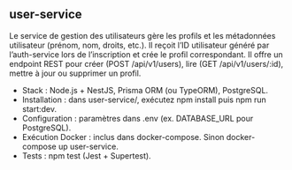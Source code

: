 ## user-service
Le service de gestion des utilisateurs gère les profils et les métadonnées utilisateur (prénom, nom, droits, etc.). Il reçoit l’ID utilisateur généré par l’auth-service lors de l’inscription et crée le profil correspondant. Il offre un endpoint REST pour créer (POST /api/v1/users), lire (GET /api/v1/users/:id), mettre à jour ou supprimer un profil.
- Stack : Node.js + NestJS, Prisma ORM (ou TypeORM), PostgreSQL.
- Installation : dans user-service/, exécutez npm install puis npm run start:dev.
- Configuration : paramètres dans .env (ex. DATABASE_URL pour PostgreSQL).
- Exécution Docker : inclus dans docker-compose. Sinon docker-compose up user-service.
- Tests : npm test (Jest + Supertest).
